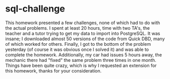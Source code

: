 # sql-challenge
This homework presented a few challenges, none of which had to do with the actual problems. I spent at least 20 hours, time with two TA's, the teacher and a tutor trying to get my data to import into PostgreSQL. It was insane; I downloaded almost 50 versions of the code from Quick DBD, many of which worked for others. Finally, I got to the bottom of the problem yesterday (of course it was obvious once I solved it) and was able to complete the homework. Additionally, my car had issues 5 hours away, the mechanic there had "fixed" the same problem three times in one month. Things have been quite crazy, which is why I requested an extension for this homework, thanks for your consideration. 
